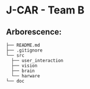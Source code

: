 # J-CAR - Team B
  
## Arborescence:
```
├── README.md
├── .gitignore
└── src  
  ├── user_interaction  
  ├── vision  
  ├── brain  
  └── harware  
└── doc
```